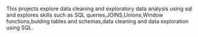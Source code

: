 This projects explore data cleaning and exploratory data analysis using sql and explores skills such as SQL queries,JOINS,Unions,Window functions,bulding tables and schemas,data cleaning and data exploration using SQL.
